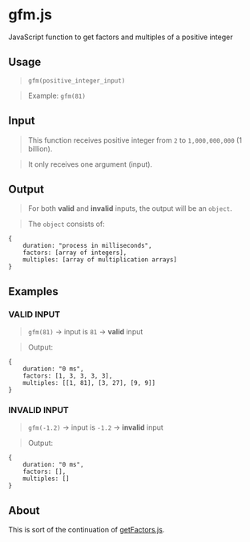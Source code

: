 # gfm.js
JavaScript function to get factors and multiples of a positive integer

## Usage
> `gfm(positive_integer_input)`

> Example: `gfm(81)`

## Input
> This function receives positive integer from `2` to `1,000,000,000` (1 billion).

> It only receives one argument (input).

## Output 
> For both **valid** and **invalid** inputs, the output will be an `object`.

> The `object` consists of:
```
{
    duration: "process in milliseconds",
    factors: [array of integers],
    multiples: [array of multiplication arrays]
}
```

## Examples
### VALID INPUT
> `gfm(81)` → input is `81` → **valid** input

> Output:

```
{
    duration: "0 ms",
    factors: [1, 3, 3, 3, 3],
    multiples: [[1, 81], [3, 27], [9, 9]]
}
```
### INVALID INPUT
> `gfm(-1.2)` → input is `-1.2` → **invalid** input

> Output:

```
{
    duration: "0 ms",
    factors: [],
    multiples: []
}
```
## About
This is sort of the continuation of <a href="https://github.com/monkeyraptor/getFactors.js">getFactors.js</a>.
